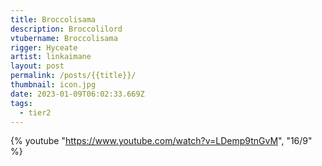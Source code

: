 ```yaml
---
title: Broccolisama
description: Broccolilord
vtubername: Broccolisama
rigger: Hyceate
artist: linkaimane
layout: post
permalink: /posts/{{title}}/
thumbnail: icon.jpg
date: 2023-01-09T06:02:33.669Z
tags:
  - tier2
---
```

{% youtube "https://www.youtube.com/watch?v=LDemp9tnGvM", "16/9" %}